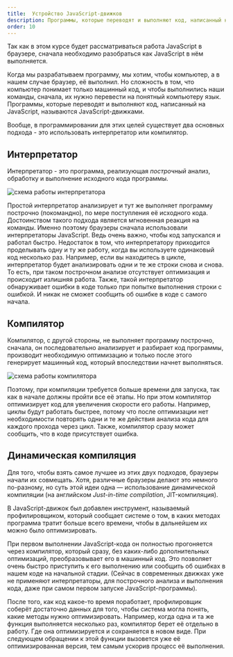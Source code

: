 ```yaml
---
title:  Устройство JavaScript-движков
description: Программы, которые переводят и выполняют код, написанный на JavaScript, называются JavaScript-движками. Работа интерпретатора или компилятора.
order: 10
---
```


Так как в этом курсе будет рассматриваться работа JavaScript в браузере, сначала необходимо разобраться как JavaScript в нём выполняется.

Когда мы разрабатываем программу, мы хотим, чтобы компьютер, а в нашем случае браузер, её выполнил. Но сложность в том, что компьютер понимает только машинный код, и чтобы выполнились наши команды, сначала, их нужно перевести на понятный компьютеру язык. Программы, которые переводят и выполняют код, написанный на JavaScript, называются JavaScript-движками.

Вообще, в программировании для этих целей существует два основных подхода - это использовать интерпретатор или компилятор.

## Интерпретатор

Интерпретатор - это программа, реализующая _построчный_ анализ, обработку и выполнение исходного кода программы.

![схема работы интерпретатора](/assets/images/lexical_environment/interprener.png)

Простой интерпретатор анализирует и тут же выполняет программу построчно (покомандно), по мере поступления её исходного кода. Достоинством такого подхода является мгновенная реакция на команды. Именно поэтому браузеры сначала использовали интерпретаторы JavaScript. Ведь очень важно, чтобы код запускался и работал быстро. Недостаток в том, что интерпретатору приходится проделывать одну и ту же работу, когда вы используете одинаковый код несколько раз. Например, если вы находитесь в цикле, интерпретатор будет анализировать одни и те же строки снова и снова. То есть, при таком построчном анализе отсутствует оптимизация и происходит излишняя работа. Также, такой интерпретатор обнаруживает ошибки в коде только при попытке выполнения строки с ошибкой. И никак не сможет сообщить об ошибке в коде с самого начала.

## Компилятор

Компилятор, с другой стороны, не выполняет программу построчно, сначала, он последовательно анализирует и разбирает код программы, производит необходимую оптимизацию и только после этого генерирует машинный код, который впоследствии начнет выполняться.

![схема работы компилятора](/assets/images/lexical_environment/compiler.png)

Поэтому, при компиляции требуется больше времени для запуска, так как в начале должны пройти все её этапы. Но при этом компилятор оптимизирует код для увеличения скорости его работы. Например, циклы будут работать быстрее, потому что после оптимизации нет необходимости повторять одни и те же действия анализа кода для каждого прохода через цикл. Также, компилятор сразу может сообщить, что в коде присутствует ошибка.

## Динамическая компиляция

Для того, чтобы взять самое лучшее из этих двух подходов, браузеры начали их совмещать. Хотя, различные браузеры делают это немного по-разному, но суть этой идеи одна — использование динамической компиляции (на английском _Just-in-time compilation_, JIT-компиляция).

В JavaScript-движок был добавлен инструмент, называемый профилировщиком, который сообщает системе о том, в каких методах программа тратит больше всего времени, чтобы в дальнейшем их можно было оптимизировать.

При первом выполнении JavaScript-кода он полностью прогоняется через компилятор, который сразу, без каких-либо дополнительных оптимизаций, преобразовывает его в машинный код. Это позволяет очень быстро приступить к его выполнению или сообщить об ошибках в нашем коде на начальной стадии. (Сейчас в современных движках уже не применяют интерпретаторы, для построчного анализа и выполнения кода, даже при самом первом запуске JavaScript-программы).

После того, как код какое-то время поработает, профилировщик соберёт достаточно данных для того, чтобы система могла понять, какие методы нужно оптимизировать. Например, когда одна и та же функция выполняется несколько раз, компилятор берет её отдельно в работу. Где она оптимизируется и сохраняется в новом виде. При следующем обращении к этой функции вызовется уже её оптимизированная версия, тем самым ускорив процесс её выполнения.
